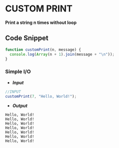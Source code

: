 # CUSTOM PRINT

**Print a string n times without loop**

## Code Snippet

```javascript
function customPrint(n, message) {
  console.log(Array(n + 1).join(message + "\n"));
}
```

### Simple I/O

- **_Input_**

```javascript
//INPUT
customPrint(7, "Hello, World!");
```

- **_Output_**

```
Hello, World!
Hello, World!
Hello, World!
Hello, World!
Hello, World!
Hello, World!
Hello, World!
```
